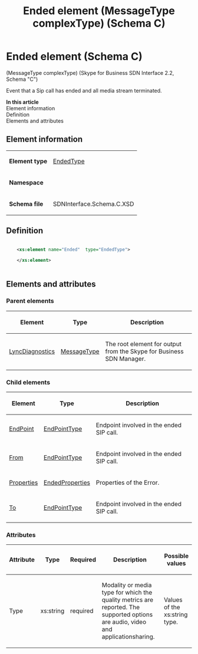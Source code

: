 ﻿---
title: Ended element (MessageType complexType) (Schema C)
description: Describes the Schema C iteration of the Ended element and provides the element's definition, parent and child elements, and information.
TOCTitle: Ended element
ms:assetid: a5910d3e-5fd6-326e-4fa1-33697da7c879
ms:mtpsurl: https://msdn.microsoft.com/library/Mt404753(v=office.16)
ms:contentKeyID: 68250666
ms.date: 08/24/2015
mtps_version: v=office.16
dev_langs:
- xml
---

# Ended element (Schema C)

(MessageType complexType) (Skype for Business SDN Interface 2.2, Schema "C")

Event that a Sip call has ended and all media stream terminated.

**In this article**  
Element information  
Definition  
Elements and attributes  

## Element information

<table>

<tbody>
<tr class="odd">
<td><p><strong>Element type</strong></p></td>
<td><p><a href="endedtype-complextype-skype-for-business-sdn-interface-2-2-schema-c.md">EndedType</a></p></td>
</tr>
<tr class="even">
<td><p><strong>Namespace</strong></p></td>
<td><p></p></td>
</tr>
<tr class="odd">
<td><p><strong>Schema file</strong></p></td>
<td><p>SDNInterface.Schema.C.XSD</p></td>
</tr>
</tbody>
</table>


## Definition

```xml

    <xs:element name="Ended"  type="EndedType">
    
    </xs:element>
  
```

## Elements and attributes

### Parent elements

<table>

<thead>
<tr class="header">
<th><p>Element</p></th>
<th><p>Type</p></th>
<th><p>Description</p></th>
</tr>
</thead>
<tbody>
<tr class="odd">
<td><p><a href="lyncdiagnostics-element-skype-for-business-sdn-interface-2-2-schema-c.md">LyncDiagnostics</a></p></td>
<td><p><a href="messagetype-complextype-skype-for-business-sdn-interface-2-2-schema-c.md">MessageType</a></p></td>
<td><p>The root element for output from the Skype for Business SDN Manager.</p></td>
</tr>
</tbody>
</table>


### Child elements

<table>

<thead>
<tr class="header">
<th><p>Element</p></th>
<th><p>Type</p></th>
<th><p>Description</p></th>
</tr>
</thead>
<tbody>
<tr class="odd">
<td><p><a href="endpoint-element-endedtype-complextype-skype-for-business-sdn-interface-2-2-schema-c.md">EndPoint</a></p></td>
<td><p><a href="endpointtype-complextype-skype-for-business-sdn-interface-2-2-schema-c.md">EndPointType</a></p></td>
<td><p>Endpoint involved in the ended SIP call.</p></td>
</tr>
<tr class="even">
<td><p><a href="from-element-endedtype-complextype-skype-for-business-sdn-interface-2-2-schema-c.md">From</a></p></td>
<td><p><a href="endpointtype-complextype-skype-for-business-sdn-interface-2-2-schema-c.md">EndPointType</a></p></td>
<td><p>Endpoint involved in the ended SIP call.</p></td>
</tr>
<tr class="odd">
<td><p><a href="properties-element-endedtype-complextype-skype-for-business-sdn-interface-2-2-schema-c.md">Properties</a></p></td>
<td><p><a href="endedproperties-complextype-skype-for-business-sdn-interface-2-2-schema-c.md">EndedProperties</a></p></td>
<td><p>Properties of the Error.</p></td>
</tr>
<tr class="even">
<td><p><a href="to-element-endedtype-complextype-skype-for-business-sdn-interface-2-2-schema-c.md">To</a></p></td>
<td><p><a href="endpointtype-complextype-skype-for-business-sdn-interface-2-2-schema-c.md">EndPointType</a></p></td>
<td><p>Endpoint involved in the ended SIP call.</p></td>
</tr>
</tbody>
</table>


### Attributes

<table>

<thead>
<tr class="header">
<th><p>Attribute</p></th>
<th><p>Type</p></th>
<th><p>Required</p></th>
<th><p>Description</p></th>
<th><p>Possible values</p></th>
</tr>
</thead>
<tbody>
<tr class="odd">
<td><p>Type</p></td>
<td><p>xs:string</p></td>
<td><p>required</p></td>
<td><p>Modality or media type for which the quality metrics are reported. The supported options are audio, video and applicationsharing.</p></td>
<td><p>Values of the xs:string type.</p></td>
</tr>
</tbody>
</table>

